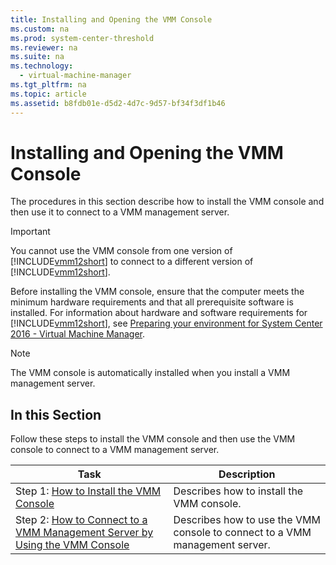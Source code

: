 ```yaml
---
title: Installing and Opening the VMM Console
ms.custom: na
ms.prod: system-center-threshold
ms.reviewer: na
ms.suite: na
ms.technology: 
  - virtual-machine-manager
ms.tgt_pltfrm: na
ms.topic: article
ms.assetid: b8fdb01e-d5d2-4d7c-9d57-bf34f3df1b46
---
```

# Installing and Opening the VMM Console
The procedures in this section describe how to install the VMM console and then use it to connect to a VMM management server.

> [!IMPORTANT]
> You cannot use the VMM console from one version of [!INCLUDE[vmm12short](../../includes/vmm12short_md.md)] to connect to a different version of [!INCLUDE[vmm12short](../../includes/vmm12short_md.md)].

Before installing the VMM console, ensure that the computer meets the minimum hardware requirements and that all prerequisite software is installed. For information about hardware and software requirements for [!INCLUDE[vmm12short](../../includes/vmm12short_md.md)], see [Preparing your environment for System Center 2016 - Virtual Machine Manager](Preparing-your-environment-for-System-Center-2016---Virtual-Machine-Manager.md).

> [!NOTE]
> The VMM console is automatically installed when you install a VMM management server.

## In this Section
Follow these steps to install the VMM console and then use the VMM console to connect to a VMM management server.

|Task|Description|
|--------|---------------|
|Step 1: [How to Install the VMM Console](How-to-Install-the-VMM-Console.md)|Describes how to install the VMM console.|
|Step 2: [How to Connect to a VMM Management Server by Using the VMM Console](How-to-Connect-to-a-VMM-Management-Server-by-Using-the-VMM-Console.md)|Describes how to use the VMM console to connect to a VMM management server.|


